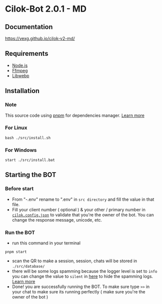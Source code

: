 # Cilok-Bot 2.0.1 - MD

## Documentation
https://vexg.github.io/cilok-v2-md/

## Requirements
- [Node.js](https://nodejs.org/en/)
- [Ffmpeg](https://github.com/BtbN/FFmpeg-Builds/releases)
- [Libwebp](https://storage.googleapis.com/downloads.webmproject.org/releases/webp/index.html)


## Installation
### Note
This source code using [pnpm](https://pnpm.io/) for dependencies manager. [Learn more](https://pnpm.io/motivation)
### For Linux
```
bash ./src/install.sh
```
### For Windows
```
start ./src/install.bat
```
 
## Starting the BOT
### Before start
- From "-.env" rename to ".env" in ```src directory``` and fill the value in that file.
- Fill your client number ( optional ) & your other / primary number in [```cilok.config.json```](https://github.com/VEXG/cilok-v2-md/blob/f93ce0ec32b83ccc1f99f552346632808a6a33ae/src/cilok.config.json#L4) to validate that you're the owner of the bot. You can change the response message, unicode, etc.

### Run the BOT
 - run this command in your terminal
```
pnpm start
```
- scan the QR to make a session, session, chats will be stored in ```./src/database/```
- there will be some logs spamming because the logger level is set to ```info``` you can change the value to ```silent``` in [here](https://github.com/VEXG/cilok-v2-md/blob/f93ce0ec32b83ccc1f99f552346632808a6a33ae/lib/connection.ts#L19) to hide the spamming logs. [Learn more](https://github.com/pinojs/pino/blob/master/docs/api.md#loggerlevels-object)
- Done! you are successfully running the BOT. To make sure type ```>>``` in your chat to make sure its running perfectly ( make sure you're the owner of the bot )